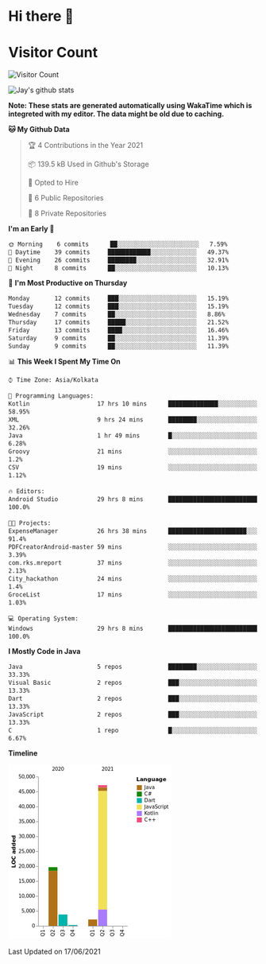 # Hi there 👋 

# Visitor Count
![Visitor Count](https://profile-counter.glitch.me/jay-buddhdev/count.svg)

![Jay's github stats](https://github-readme-stats.vercel.app/api?username=jay-buddhdev&show_icons=true&theme=chartreuse-dark)

**Note: These stats are generated automatically using WakaTime which is integreted with my editor. The data might be old due to caching.**

<!--START_SECTION:waka-->
**🐱 My Github Data** 

> 🏆 4 Contributions in the Year 2021
 > 
> 📦 139.5 kB Used in Github's Storage 
 > 
> 💼 Opted to Hire
 > 
> 📜 6 Public Repositories 
 > 
> 🔑 8 Private Repositories  
 > 
**I'm an Early 🐤** 

```text
🌞 Morning    6 commits      ██░░░░░░░░░░░░░░░░░░░░░░░   7.59% 
🌆 Daytime    39 commits     ████████████░░░░░░░░░░░░░   49.37% 
🌃 Evening    26 commits     ████████░░░░░░░░░░░░░░░░░   32.91% 
🌙 Night      8 commits      ██░░░░░░░░░░░░░░░░░░░░░░░   10.13%

```
📅 **I'm Most Productive on Thursday** 

```text
Monday       12 commits     ███░░░░░░░░░░░░░░░░░░░░░░   15.19% 
Tuesday      12 commits     ███░░░░░░░░░░░░░░░░░░░░░░   15.19% 
Wednesday    7 commits      ██░░░░░░░░░░░░░░░░░░░░░░░   8.86% 
Thursday     17 commits     █████░░░░░░░░░░░░░░░░░░░░   21.52% 
Friday       13 commits     ████░░░░░░░░░░░░░░░░░░░░░   16.46% 
Saturday     9 commits      ██░░░░░░░░░░░░░░░░░░░░░░░   11.39% 
Sunday       9 commits      ██░░░░░░░░░░░░░░░░░░░░░░░   11.39%

```


📊 **This Week I Spent My Time On** 

```text
⌚︎ Time Zone: Asia/Kolkata

💬 Programming Languages: 
Kotlin                   17 hrs 10 mins      ██████████████░░░░░░░░░░░   58.95% 
XML                      9 hrs 24 mins       ████████░░░░░░░░░░░░░░░░░   32.26% 
Java                     1 hr 49 mins        █░░░░░░░░░░░░░░░░░░░░░░░░   6.28% 
Groovy                   21 mins             ░░░░░░░░░░░░░░░░░░░░░░░░░   1.2% 
CSV                      19 mins             ░░░░░░░░░░░░░░░░░░░░░░░░░   1.12%

🔥 Editors: 
Android Studio           29 hrs 8 mins       █████████████████████████   100.0%

🐱‍💻 Projects: 
ExpenseManager           26 hrs 38 mins      ██████████████████████░░░   91.4% 
PDFCreatorAndroid-master 59 mins             ░░░░░░░░░░░░░░░░░░░░░░░░░   3.39% 
com.rks.mreport          37 mins             ░░░░░░░░░░░░░░░░░░░░░░░░░   2.13% 
City_hackathon           24 mins             ░░░░░░░░░░░░░░░░░░░░░░░░░   1.4% 
GroceList                17 mins             ░░░░░░░░░░░░░░░░░░░░░░░░░   1.03%

💻 Operating System: 
Windows                  29 hrs 8 mins       █████████████████████████   100.0%

```

**I Mostly Code in Java** 

```text
Java                     5 repos             ████████░░░░░░░░░░░░░░░░░   33.33% 
Visual Basic             2 repos             ███░░░░░░░░░░░░░░░░░░░░░░   13.33% 
Dart                     2 repos             ███░░░░░░░░░░░░░░░░░░░░░░   13.33% 
JavaScript               2 repos             ███░░░░░░░░░░░░░░░░░░░░░░   13.33% 
C                        1 repo              █░░░░░░░░░░░░░░░░░░░░░░░░   6.67%

```


**Timeline**

![Chart not found](https://raw.githubusercontent.com/jay-buddhdev/jay-buddhdev/master/charts/bar_graph.png) 


 Last Updated on 17/06/2021
<!--END_SECTION:waka-->


